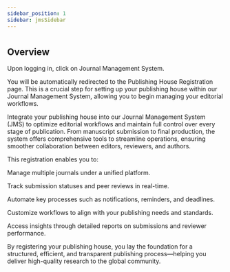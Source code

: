 ```yaml
---
sidebar_position: 1
sidebar: jmsSidebar
---
```


#

## **Overview**

Upon logging in, click on Journal Management System.

You will be automatically redirected to the Publishing House Registration page. This is a crucial step for setting up your publishing house within our Journal Management System, allowing you to begin managing your editorial workflows.

Integrate your publishing house into our Journal Management System (JMS) to optimize editorial workflows and maintain full control over every stage of publication. From manuscript submission to final production, the system offers comprehensive tools to streamline operations, ensuring smoother collaboration between editors, reviewers, and authors.

This registration enables you to:

Manage multiple journals under a unified platform.

Track submission statuses and peer reviews in real-time.

Automate key processes such as notifications, reminders, and deadlines.

Customize workflows to align with your publishing needs and standards.

Access insights through detailed reports on submissions and reviewer performance.

By registering your publishing house, you lay the foundation for a structured, efficient, and transparent publishing process—helping you deliver high-quality research to the global community.
